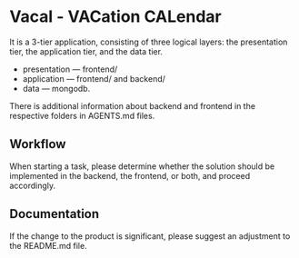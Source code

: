 # Vacal - VACation CALendar

It is a 3-tier application, consisting of three logical layers: the presentation tier, the application tier, and the
data tier.

* presentation — frontend/
* application — frontend/ and backend/
* data — mongodb.

There is additional information about backend and frontend in the respective folders in AGENTS.md files.

## Workflow

When starting a task, please determine whether the solution should be implemented in the backend, the frontend, or both,
and proceed accordingly.


## Documentation

If the change to the product is significant, please suggest an adjustment to the README.md file.